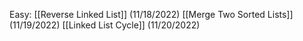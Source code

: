 Easy:
[[Reverse Linked List]] (11/18/2022)
[[Merge Two Sorted Lists]] (11/19/2022)
[[Linked List Cycle]] (11/20/2022)
